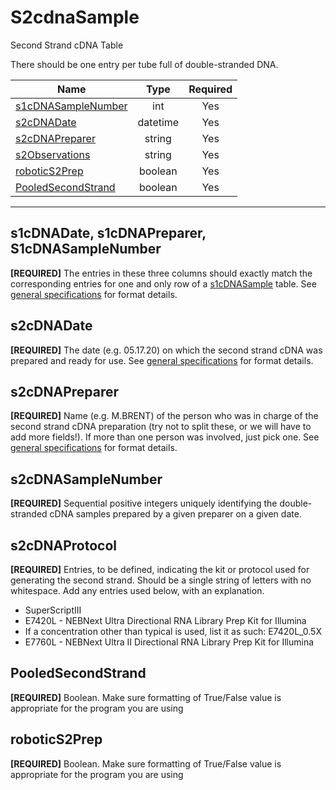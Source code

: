 # S2cdnaSample

Second Strand cDNA Table

There should be one entry per tube full of double-stranded DNA.  

Name                                            | Type     | Required  
------------------------------------------------|:--------:|:-----------:
[s1cDNASampleNumber](#s1cDNASampleNumber)       | int      | Yes
[s2cDNADate](#s2cDNADate)                       | datetime | Yes
[s2cDNAPreparer](#s2cDNAPreparer)               | string   | Yes
[s2Observations](#s2Observations)               | string   | Yes
[roboticS2Prep](#roboticS2Prep)                 | boolean  | Yes
[PooledSecondStrand](#PooledSecondStrand)       | boolean  | Yes

* * *

## s1cDNADate, s1cDNAPreparer, S1cDNASampleNumber

**[REQUIRED]** The entries in these three columns should exactly match the corresponding entries for one and only row of a [s1cDNASample](S1cdnaSample.md) table. See [general specifications](../GeneralSpecs.md) for format details.

## s2cDNADate

**[REQUIRED]** The date (e.g. 05.17.20) on which the second strand cDNA was prepared and ready for use. See [general specifications](../GeneralSpecs.md) for format details.

## s2cDNAPreparer

**[REQUIRED]** Name (e.g. M.BRENT) of the person who was in charge of the second strand cDNA preparation (try not to split these, or we will have to add more fields!). If more than one person was involved, just pick one. See [general specifications](../GeneralSpecs.md) for format details.

## s2cDNASampleNumber

**[REQUIRED]** Sequential positive integers uniquely identifying the double-stranded cDNA samples prepared by a given preparer on a given date.

## s2cDNAProtocol

**[REQUIRED]** Entries, to be defined, indicating the kit or protocol used for generating the second strand. Should be a single string of letters with no whitespace. Add any entries used below, with an explanation.

- SuperScriptIII
- E7420L -  NEBNext Ultra Directional RNA Library Prep Kit for Illumina
- If a concentration other than typical is used, list it as such: E7420L_0.5X
- E7760L - NEBNext Ultra II Directional RNA Library Prep Kit for Illumina

## PooledSecondStrand

**[REQUIRED]** Boolean. Make sure formatting of True/False value is appropriate for the program you are using

## roboticS2Prep

**[REQUIRED]** Boolean. Make sure formatting of True/False value is appropriate for the program you are using
